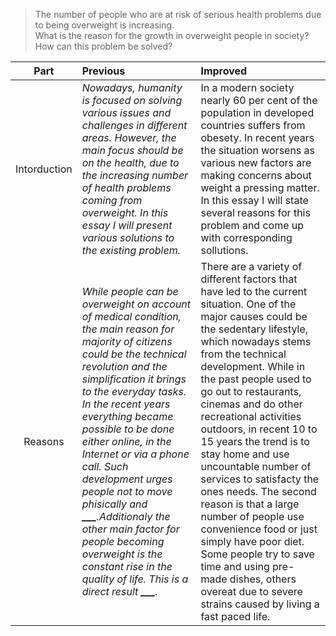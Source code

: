 > The number of people who are at risk of serious health problems due to being overweight is increasing.\
>  What is the reason for the growth in overweight people in society?\
>  How can this problem be solved?

| Part | Previous | Improved |
|:--:|:--|:--|
| Intorduction | *Nowadays, humanity is focused on solving various issues and challenges in different areas. However, the main focus should be on the health, due to the increasing number of health problems coming from overweight. In this essay I will present various solutions to the existing problem.* | In a modern society nearly 60 per cent of the population in developed countries suffers from obesety. In recent years the situation worsens as various new factors are making concerns about weight a pressing matter. In this essay I will state several reasons for this problem and come up with corresponding sollutions. |
| Reasons | *While people can be overweight on account of medical condition, the main reason for majority of citizens could be the technical revolution and the simplification it brings to the everyday tasks. In the recent years everything became possible to be done either online, in the Internet or via a phone call. Such development urges people not to move phisically and **___**.Additionaly the other main factor for people becoming overweight is the constant rise in the quality of life. This is a direct result **___**.* | There are a variety of different factors that have led to the current situation. One of the major causes could be the sedentary lifestyle, which nowadays stems from the technical development. While in the past people used to go out to restaurants, cinemas and do other recreational activities outdoors, in recent 10 to 15 years the trend is to stay home and use uncountable number of services to satisfacty the ones needs. The second reason is that a large number of people use convenience food or just simply have poor diet. Some people try to save time and using pre-made dishes, others overeat due to severe strains caused by living a fast paced life. |